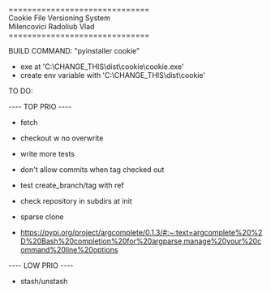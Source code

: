 ==============================</br>
Cookie File Versioning System</br>
  Milencovici Radoliub Vlad</br>
==============================</br>

BUILD COMMAND: "pyinstaller cookie"
  - exe at 'C:\CHANGE_THIS\dist\cookie\cookie.exe'
  - create env variable with 'C:\CHANGE_THIS\dist\cookie'

TO DO:

---- TOP PRIO ----

- fetch

- checkout w no overwrite 

- write more tests

- don't allow commits when tag checked out

- test create_branch/tag with ref

- check repository in subdirs at init

- sparse clone 

- https://pypi.org/project/argcomplete/0.1.3/#:~:text=argcomplete%20%2D%20Bash%20completion%20for%20argparse,manage%20your%20command%20line%20options

---- LOW PRIO ----

- stash/unstash